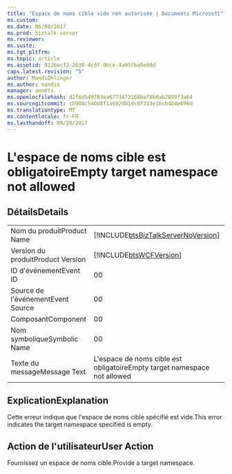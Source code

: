 ```yaml
---
title: "Espace de noms cible vide non autorisée | Documents Microsoft"
ms.custom: 
ms.date: 06/08/2017
ms.prod: biztalk-server
ms.reviewer: 
ms.suite: 
ms.tgt_pltfrm: 
ms.topic: article
ms.assetid: 9226ecf3-2630-4cdf-9bce-4a95fba5e60d
caps.latest.revision: "5"
author: MandiOhlinger
ms.author: mandia
manager: anneta
ms.openlocfilehash: d2f6d549783ea6773473168baf8b0ab2899f3a64
ms.sourcegitcommit: cb908c540d8f1a692d01dc8f313e16cb4b4e696d
ms.translationtype: MT
ms.contentlocale: fr-FR
ms.lasthandoff: 09/20/2017
---
```

# <a name="empty-target-namespace-not-allowed"></a><span data-ttu-id="c0ab9-102">L'espace de noms cible est obligatoire</span><span class="sxs-lookup"><span data-stu-id="c0ab9-102">Empty target namespace not allowed</span></span>
## <a name="details"></a><span data-ttu-id="c0ab9-103">Détails</span><span class="sxs-lookup"><span data-stu-id="c0ab9-103">Details</span></span>  
  
|||  
|-|-|  
|<span data-ttu-id="c0ab9-104">Nom du produit</span><span class="sxs-lookup"><span data-stu-id="c0ab9-104">Product Name</span></span>|[!INCLUDE[btsBizTalkServerNoVersion](../includes/btsbiztalkservernoversion-md.md)]|  
|<span data-ttu-id="c0ab9-105">Version du produit</span><span class="sxs-lookup"><span data-stu-id="c0ab9-105">Product Version</span></span>|[!INCLUDE[btsWCFVersion](../includes/btswcfversion-md.md)]|  
|<span data-ttu-id="c0ab9-106">ID d'événement</span><span class="sxs-lookup"><span data-stu-id="c0ab9-106">Event ID</span></span>|<span data-ttu-id="c0ab9-107">0</span><span class="sxs-lookup"><span data-stu-id="c0ab9-107">0</span></span>|  
|<span data-ttu-id="c0ab9-108">Source de l'événement</span><span class="sxs-lookup"><span data-stu-id="c0ab9-108">Event Source</span></span>|<span data-ttu-id="c0ab9-109">0</span><span class="sxs-lookup"><span data-stu-id="c0ab9-109">0</span></span>|  
|<span data-ttu-id="c0ab9-110">Composant</span><span class="sxs-lookup"><span data-stu-id="c0ab9-110">Component</span></span>|<span data-ttu-id="c0ab9-111">0</span><span class="sxs-lookup"><span data-stu-id="c0ab9-111">0</span></span>|  
|<span data-ttu-id="c0ab9-112">Nom symbolique</span><span class="sxs-lookup"><span data-stu-id="c0ab9-112">Symbolic Name</span></span>|<span data-ttu-id="c0ab9-113">0</span><span class="sxs-lookup"><span data-stu-id="c0ab9-113">0</span></span>|  
|<span data-ttu-id="c0ab9-114">Texte du message</span><span class="sxs-lookup"><span data-stu-id="c0ab9-114">Message Text</span></span>|<span data-ttu-id="c0ab9-115">L'espace de noms cible est obligatoire</span><span class="sxs-lookup"><span data-stu-id="c0ab9-115">Empty target namespace not allowed</span></span>|  
  
## <a name="explanation"></a><span data-ttu-id="c0ab9-116">Explication</span><span class="sxs-lookup"><span data-stu-id="c0ab9-116">Explanation</span></span>  
 <span data-ttu-id="c0ab9-117">Cette erreur indique que l'espace de noms cible spécifié est vide.</span><span class="sxs-lookup"><span data-stu-id="c0ab9-117">This error indicates the target namespace specified is empty.</span></span>  
  
## <a name="user-action"></a><span data-ttu-id="c0ab9-118">Action de l'utilisateur</span><span class="sxs-lookup"><span data-stu-id="c0ab9-118">User Action</span></span>  
 <span data-ttu-id="c0ab9-119">Fournissez un espace de noms cible.</span><span class="sxs-lookup"><span data-stu-id="c0ab9-119">Provide a target namespace.</span></span>